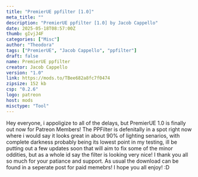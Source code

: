 ```yaml
---
title: "PremierUE ppfilter [1.0]"
meta_title: ""
description: "PremierUE ppfilter [1.0] by Jacob Cappello"
date: 2025-05-18T08:57:00Z
thumb: gIvjJ4F
categories: ["Misc"]
author: "Theodora"
tags: ["PremierUE", "Jacob Cappello", "ppfilter"]
draft: false
name: PremierUE ppfilter
creator: Jacob Cappello
version: "1.0"
link: https://mods.to/TBee682a8fc7f0474
zipsize: 152 kb
csp: "0.2.6"
logo: patreon
host: mods
misctype: "Tool"
---
```

Hey everyone, i appoligize to all of the delays, but PremierUE 1.0 is finally out now for Patreon Members! The PPFilter is defenitally in a spot right now where i would say it looks great in about 90% of lighting senarios, with complete darkness probably being its lowest point in my testing, ill be putting out a few updates soon that will aim to fix some of the minor oddities, but as a whole id say the filter is looking very nice! I thank you all so much for your patiance and support. As usual the download can be found in a seperate post for paid memebrs! I hope you all enjoy! :D